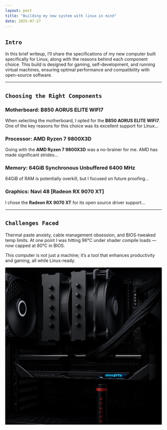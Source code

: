 ```yaml
---
layout: post
title: "Building my new system with linux in mind"
date: 2025-07-27
---
```


## `Intro`

In this brief writeup, I’ll share the specifications of my new computer built specifically for Linux, along with the reasons behind each component choice. This build is designed for gaming, self-development, and running virtual machines, ensuring optimal performance and compatibility with open-source software.

---

## `Choosing the Right Components`

### Motherboard: B850 AORUS ELITE WIFI7

When selecting the motherboard, I opted for the **B850 AORUS ELITE WIFI7**. One of the key reasons for this choice was its excellent support for Linux...

### Processor: AMD Ryzen 7 9800X3D

Going with the **AMD Ryzen 7 9800X3D** was a no-brainer for me. AMD has made significant strides...

### Memory: 64GiB Synchronous Unbuffered 6400 MHz

64GiB of RAM is potentially overkill, but I focused on future proofing...

### Graphics: Navi 48 [Radeon RX 9070 XT]

I chose the **Radeon RX 9070 XT** for its open source driver support...

---

## `Challenges Faced`

Thermal paste anxiety, cable management obsession, and BIOS-tweaked temp limits. At one point I was hitting 96°C under shader compile loads — now capped at 80°C in BIOS.

This computer is not just a machine; it’s a tool that enhances productivity and gaming, all while Linux-ready.

![Computer Build](/assets/images/fractal2.png)
